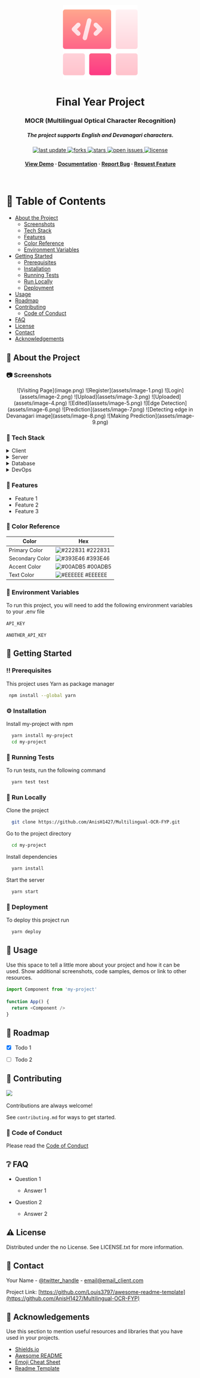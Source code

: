 <div align="center">

  <img src="assets/logo.png" alt="logo" width="200" height="auto" />
  <h1>Final Year Project</h1>
  
  <h3>
    MOCR (Multilingual Optical Character Recognition)
  </h3>
  <h5>
    The project supports English and Devanagari characters. 
  </h5>
  
  
<!-- Badges -->
<p>
<!--   <a href="https://github.com/AnisH1427/Multilingual-OCR-FYP/contributors"> -->
<!--     <img src="https://github.com/AnisH1427/Multilingual-OCR-FYP/awesome-readme-template" alt="contributors" /> -->
<!--   </a> -->
  <a href="">
    <img src="https://img.shields.io/github/last-commit/AnisH1427/awesome-readme-template" alt="last update" />
  </a>
  <a href="https://github.com/AnisH1427/Multilingual-OCR-FYP/network/members">
    <img src="https://img.shields.io/github/forks/AnisH1427/awesome-readme-template" alt="forks" />
  </a>
  <a href="https://github.com/AnisH1427/Multilingual-OCR-FYP/stargazers">
    <img src="https://img.shields.io/github/stars/AnisH1427/Multilingual-OCR-FYP" alt="stars" />
  </a>
  <a href="https://github.com/AnisH1427/Multilingual-OCR-FYP/issues/">
    <img src="https://img.shields.io/github/issues/AnisH1427/Multilingual-OCR-FYP" alt="open issues" />
  </a>
  <a href="https://github.com/AnisH1427/Multilingual-OCR-FYP/blob/master/LICENSE">
    <img src="https://img.shields.io/github/license/AnisH1427/Multilingual-OCR-FYP.svg" alt="license" />
  </a>
</p>
   
<h4>
    <a href="https://github.com/AnisH1427/Multilingual-OCR-FYP/">View Demo</a>
  <span> · </span>
    <a href="https://github.com/AnisH1427/Multilingual-OCR-FYP">Documentation</a>
  <span> · </span>
    <a href="https://github.com/AnisH1427/Multilingual-OCR-FYP/issues/">Report Bug</a>
  <span> · </span>
    <a href="https://github.com/AnisH1427/Multilingual-OCR-FYP/issues/">Request Feature</a>
  </h4>
</div>

<br />

<!-- Table of Contents -->
# :notebook_with_decorative_cover: Table of Contents

- [About the Project](#star2-about-the-project)
  * [Screenshots](#camera-screenshots)
  * [Tech Stack](#space_invader-tech-stack)
  * [Features](#dart-features)
  * [Color Reference](#art-color-reference)
  * [Environment Variables](#key-environment-variables)
- [Getting Started](#toolbox-getting-started)
  * [Prerequisites](#bangbang-prerequisites)
  * [Installation](#gear-installation)
  * [Running Tests](#test_tube-running-tests)
  * [Run Locally](#running-run-locally)
  * [Deployment](#triangular_flag_on_post-deployment)
- [Usage](#eyes-usage)
- [Roadmap](#compass-roadmap)
- [Contributing](#wave-contributing)
  * [Code of Conduct](#scroll-code-of-conduct)
- [FAQ](#grey_question-faq)
- [License](#warning-license)
- [Contact](#handshake-contact)
- [Acknowledgements](#gem-acknowledgements)

  

<!-- About the Project -->
## :star2: About the Project


<!-- Screenshots -->
### :camera: Screenshots

<div align="center"> 
  ![Visiting Page](image.png)
  <!-- <img src="https://placehold.co/600x400?text=Your+Screenshot+here" alt="screenshot" /> -->
  ![Register](assets/image-1.png)
  ![Login](assets/image-2.png)
  ![Upload](assets/image-3.png)
  ![Uploaded](assets/image-4.png)
  ![Edited](assets/image-5.png)
  ![Edge Detection](assets/image-6.png)
  ![Prediction](assets/image-7.png)
  ![Detecting edge in Devanagari image](assets/image-8.png)
  ![Making Prediction](assets/image-9.png)
</div>


<!-- TechStack -->
### :space_invader: Tech Stack

<details>
  <summary>Client</summary>
  <ul>
    <li><a href="https://www.typescriptlang.org/">Typescript</a></li>
    <li><a href="https://nextjs.org/">Next.js</a></li>
    <li><a href="https://reactjs.org/">React.js</a></li>
    <li><a href="https://tailwindcss.com/">TailwindCSS</a></li>
  </ul>
</details>

<details>
  <summary>Server</summary>
  <ul>
    <li><a href="https://www.typescriptlang.org/">Typescript</a></li>
    <li><a href="https://expressjs.com/">Express.js</a></li>
    <li><a href="https://go.dev/">Golang</a></li>
    <li><a href="https://nestjs.com/">Nest.js</a></li>
    <li><a href="https://socket.io/">SocketIO</a></li>
    <li><a href="https://www.prisma.io/">Prisma</a></li>    
    <li><a href="https://www.apollographql.com/">Apollo</a></li>
    <li><a href="https://graphql.org/">GraphQL</a></li>
  </ul>
</details>

<details>
<summary>Database</summary>
  <ul>
    <li><a href="https://www.mysql.com/">MySQL</a></li>
    <li><a href="https://www.postgresql.org/">PostgreSQL</a></li>
    <li><a href="https://redis.io/">Redis</a></li>
    <li><a href="https://neo4j.com/">Neo4j</a></li>
    <li><a href="https://www.mongodb.com/">MongoDB</a></li>
  </ul>
</details>

<details>
<summary>DevOps</summary>
  <ul>
    <li><a href="https://www.docker.com/">Docker</a></li>
    <li><a href="https://www.jenkins.io/">Jenkins</a></li>
    <li><a href="https://circleci.com/">CircleCLI</a></li>
  </ul>
</details>

<!-- Features -->
### :dart: Features

- Feature 1
- Feature 2
- Feature 3

<!-- Color Reference -->
### :art: Color Reference

| Color             | Hex                                                                |
| ----------------- | ------------------------------------------------------------------ |
| Primary Color | ![#222831](https://via.placeholder.com/10/222831?text=+) #222831 |
| Secondary Color | ![#393E46](https://via.placeholder.com/10/393E46?text=+) #393E46 |
| Accent Color | ![#00ADB5](https://via.placeholder.com/10/00ADB5?text=+) #00ADB5 |
| Text Color | ![#EEEEEE](https://via.placeholder.com/10/EEEEEE?text=+) #EEEEEE |


<!-- Env Variables -->
### :key: Environment Variables

To run this project, you will need to add the following environment variables to your .env file

`API_KEY`

`ANOTHER_API_KEY`

<!-- Getting Started -->
## 	:toolbox: Getting Started

<!-- Prerequisites -->
### :bangbang: Prerequisites

This project uses Yarn as package manager

```bash
 npm install --global yarn
```

<!-- Installation -->
### :gear: Installation

Install my-project with npm

```bash
  yarn install my-project
  cd my-project
```
   
<!-- Running Tests -->
### :test_tube: Running Tests

To run tests, run the following command

```bash
  yarn test test
```

<!-- Run Locally -->
### :running: Run Locally

Clone the project

```bash
  git clone https://github.com/AnisH1427/Multilingual-OCR-FYP.git
```

Go to the project directory

```bash
  cd my-project
```

Install dependencies

```bash
  yarn install
```

Start the server

```bash
  yarn start
```


<!-- Deployment -->
### :triangular_flag_on_post: Deployment

To deploy this project run

```bash
  yarn deploy
```


<!-- Usage -->
## :eyes: Usage

Use this space to tell a little more about your project and how it can be used. Show additional screenshots, code samples, demos or link to other resources.


```javascript
import Component from 'my-project'

function App() {
  return <Component />
}
```

<!-- Roadmap -->
## :compass: Roadmap

* [x] Todo 1
* [ ] Todo 2


<!-- Contributing -->
## :wave: Contributing

<a href="https://github.com/AnisH1427/Multilingual-OCR-FYP/graphs/contributors">
  <img src="https://contrib.rocks/image?repo=AnisH1427/awesome-Multilingual-OCR-FYP" />
</a>


Contributions are always welcome!

See `contributing.md` for ways to get started.


<!-- Code of Conduct -->
### :scroll: Code of Conduct

Please read the [Code of Conduct](https://github.com/AnisH1427/Multilingual-OCR-FYP/blob/master/CODE_OF_CONDUCT.md)

<!-- FAQ -->
## :grey_question: FAQ

- Question 1

  + Answer 1

- Question 2

  + Answer 2


<!-- License -->
## :warning: License

Distributed under the no License. See LICENSE.txt for more information.


<!-- Contact -->
## :handshake: Contact

Your Name - [@twitter_handle](https://twitter.com/twitter_handle) - email@email_client.com

Project Link: [https://github.com/Louis3797/awesome-readme-template](https://github.com/AnisH1427/Multilingual-OCR-FYP)


<!-- Acknowledgments -->
## :gem: Acknowledgements

Use this section to mention useful resources and libraries that you have used in your projects.

 - [Shields.io](https://shields.io/)
 - [Awesome README](https://github.com/matiassingers/awesome-readme)
 - [Emoji Cheat Sheet](https://github.com/ikatyang/emoji-cheat-sheet/blob/master/README.md#travel--places)
 - [Readme Template](https://github.com/othneildrew/Best-README-Template)

